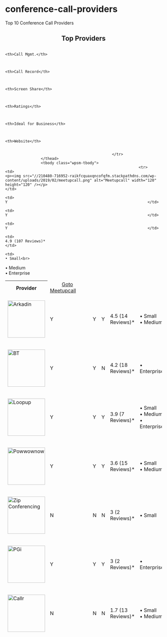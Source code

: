 # conference-call-providers
Top 10 Conference Call Providers
<h2 style="text-align: center;">Top Providers</h2>
<div class="wpsm-comptable-wrap">
				<table id="wpsm-table-6" class="wpsm-comptable  wpsm-comptable-responsive">
									<thead class="wpsm-thead wpsm-thead-purple">
						<tr>							
																								<th>Provider</th>
									
								
																								<th>Call Mgmt.</th>
									
								
																								<th>Call Record</th>
									
								
																								<th>Screen Share</th>
									
								
																								<th>Ratings</th>
									
								
																								<th>Ideal for Business</th>
									
								
																								<th>Website</th>
									
								
													</tr>
					</thead>
					<tbody class="wpsm-tbody">
																<tr>															<td>																										<p><img src="//210480-716952-raikfcquaxqncofqfm.stackpathdns.com/wp-content/uploads/2019/02/meetupcall.png" alt="Meetupcall" width="120" height="120" /></p>																</td>
																							<td>																										Y																</td>
																							<td>																										Y																</td>
																							<td>																										Y																</td>
																							<td>																										4.9 (107 Reviews)*																</td>
																							<td>																										• Small<br>
• Medium<br>
• Enterprise																</td>
																							<td>																										<a itemprop="url" href="https://www.meetupcall.com/?r=143" target="_self" style="padding: 12px 38px" class="qodef-btn qodef-btn-medium qodef-btn-solid qodef-dark-btn"  >
    <span class="qodef-btn-text">Goto Meetupcall</span>
    </a>																</td>
																					</tr>
																<tr>															<td>																										<p><img src="//210480-716952-raikfcquaxqncofqfm.stackpathdns.com/wp-content/uploads/2019/02/arkadin.jpg" alt="Arkadin" width="120" height="120" /></p>																</td>
																							<td>																										Y																</td>
																							<td>																										Y																</td>
																							<td>																										Y																</td>
																							<td>																										4.5 (14 Reviews)*																</td>
																							<td>																										• Small<br>
• Medium																</td>
																							<td>																										<a itemprop="url" href="https://www.arkadin.com/?r=143" target="_self" style="padding: 12px 38px" class="qodef-btn qodef-btn-medium qodef-btn-solid qodef-dark-btn"  >
    <span class="qodef-btn-text">Goto Arkadin</span>
    </a>																</td>
																					</tr>
																<tr>															<td>																										<p><img src="//210480-716952-raikfcquaxqncofqfm.stackpathdns.com/wp-content/uploads/2019/02/bt.jpg" alt="BT" width="120" height="120" /></p>																</td>
																							<td>																										Y																</td>
																							<td>																										Y																</td>
																							<td>																										N																</td>
																							<td>																										4.2 (18 Reviews)*																</td>
																							<td>																										• Enterprise																</td>
																							<td>																										<a itemprop="url" href="https://www.btconferencing.co.uk/?r=143" target="_self" style="padding: 12px 38px" class="qodef-btn qodef-btn-medium qodef-btn-solid qodef-dark-btn"  >
    <span class="qodef-btn-text">Goto BT</span>
    </a>																</td>
																					</tr>
																<tr>															<td>																										<p><img src="//210480-716952-raikfcquaxqncofqfm.stackpathdns.com/wp-content/uploads/2019/02/loopup.jpg" alt="Loopup" width="120" height="120" /></p>																</td>
																							<td>																										Y																</td>
																							<td>																										Y																</td>
																							<td>																										Y																</td>
																							<td>																										3.9 (7 Reviews)*																</td>
																							<td>																										• Small<br>
• Medium<br>
• Enterprise																</td>
																							<td>																										<a itemprop="url" href="https://loopup.com/en/?r=143" target="_self" style="padding: 12px 38px" class="qodef-btn qodef-btn-medium qodef-btn-solid qodef-dark-btn"  >
    <span class="qodef-btn-text">Goto LoopUp</span>
    </a>																</td>
																					</tr>
																<tr>															<td>																										<p><img src="//210480-716952-raikfcquaxqncofqfm.stackpathdns.com/wp-content/uploads/2019/02/powwownow.png" alt="Powwownow" width="120" height="120" /></p>																</td>
																							<td>																										Y																</td>
																							<td>																										Y																</td>
																							<td>																										Y																</td>
																							<td>																										3.6 (15 Reviews)*																</td>
																							<td>																										• Small<br>
• Medium																</td>
																							<td>																										<a itemprop="url" href="https://www.powwownow.co.uk/conference-call/?r=143" target="_self" style="padding: 12px 38px" class="qodef-btn qodef-btn-medium qodef-btn-solid qodef-dark-btn"  >
    <span class="qodef-btn-text">Goto PowWowNow</span>
    </a>																</td>
																					</tr>
																<tr>															<td>																										<p><img src="//210480-716952-raikfcquaxqncofqfm.stackpathdns.com/wp-content/uploads/2019/02/zip-conferencing.jpg" alt="Zip Conferencing" width="120" height="120" /></p>																</td>
																							<td>																										N																</td>
																							<td>																										N																</td>
																							<td>																										N																</td>
																							<td>																										3 (2 Reviews)*																</td>
																							<td>																										• Small																</td>
																							<td>																										<a itemprop="url" href="https://zipconferencing.com/?r=143" target="_self" style="padding: 12px 38px" class="qodef-btn qodef-btn-medium qodef-btn-solid qodef-dark-btn"  >
    <span class="qodef-btn-text">Goto Zip</span>
    </a>																</td>
																					</tr>
																<tr>															<td>																										<p><img src="//210480-716952-raikfcquaxqncofqfm.stackpathdns.com/wp-content/uploads/2019/02/pgi.jpg" alt="PGi" width="120" height="120" /></p>																</td>
																							<td>																										Y																</td>
																							<td>																										Y																</td>
																							<td>																										Y																</td>
																							<td>																										3 (2 Reviews)*																</td>
																							<td>																										• Enterprise																</td>
																							<td>																										<a itemprop="url" href="https://uk.pgi.com/?r=143" target="_self" style="padding: 12px 38px" class="qodef-btn qodef-btn-medium qodef-btn-solid qodef-dark-btn"  >
    <span class="qodef-btn-text">Goto PGi</span>
    </a>																</td>
																					</tr>
																<tr>															<td>																										<p><img src="//210480-716952-raikfcquaxqncofqfm.stackpathdns.com/wp-content/uploads/2019/02/callr.png" alt="Callr" width="120" height="120" /></p>																</td>
																							<td>																										N																</td>
																							<td>																										N																</td>
																							<td>																										N																</td>
																							<td>																										1.7 (13 Reviews)*																</td>
																							<td>																										• Small<br>
• Medium																</td>
																							<td>																										<a itemprop="url" href="http://www.getcallr.com/?r=143" target="_self" style="padding: 12px 38px" class="qodef-btn qodef-btn-medium qodef-btn-solid qodef-dark-btn"  >
    <span class="qodef-btn-text">Goto Callr</span>
    </a>																</td>
																					</tr>
										</tbody>
				</table>
			</div>
